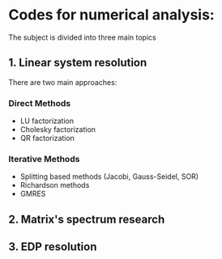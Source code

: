 # Codes for numerical analysis:
The subject is divided into three main topics

## 1. Linear system resolution

There are two main approaches:
### Direct Methods
- LU factorization
- Cholesky factorization
- QR factorization
### Iterative Methods
- Splitting based methods (Jacobi, Gauss-Seidel, SOR)
- Richardson methods
- GMRES
 ## 2. Matrix's spectrum research
 ## 3. EDP resolution